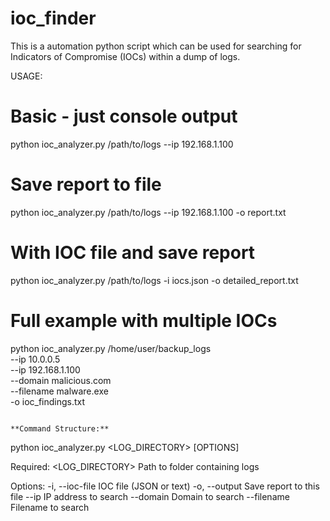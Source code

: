 # ioc_finder
This is a automation python script which can be used for searching for Indicators of Compromise (IOCs) within a dump of logs.

USAGE:

# Basic - just console output
python ioc_analyzer.py /path/to/logs --ip 192.168.1.100

# Save report to file
python ioc_analyzer.py /path/to/logs --ip 192.168.1.100 -o report.txt

# With IOC file and save report
python ioc_analyzer.py /path/to/logs -i iocs.json -o detailed_report.txt

# Full example with multiple IOCs
python ioc_analyzer.py /home/user/backup_logs \
    --ip 10.0.0.5 \
    --ip 192.168.1.100 \
    --domain malicious.com \
    --filename malware.exe \
    -o ioc_findings.txt
```

**Command Structure:**
```
python ioc_analyzer.py <LOG_DIRECTORY> [OPTIONS]

Required:
  <LOG_DIRECTORY>     Path to folder containing logs

Options:
  -i, --ioc-file      IOC file (JSON or text)
  -o, --output        Save report to this file
  --ip                IP address to search
  --domain            Domain to search
  --filename          Filename to search
